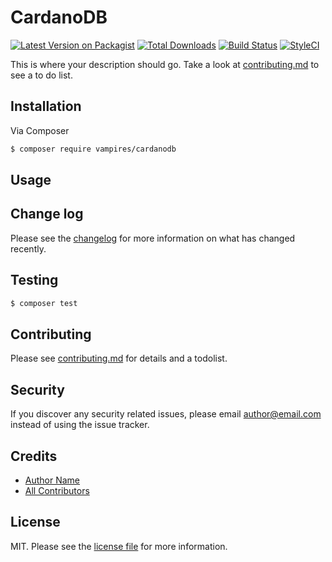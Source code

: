 # CardanoDB

[![Latest Version on Packagist][ico-version]][link-packagist]
[![Total Downloads][ico-downloads]][link-downloads]
[![Build Status][ico-travis]][link-travis]
[![StyleCI][ico-styleci]][link-styleci]

This is where your description should go. Take a look at [contributing.md](contributing.md) to see a to do list.

## Installation

Via Composer

``` bash
$ composer require vampires/cardanodb
```

## Usage

## Change log

Please see the [changelog](changelog.md) for more information on what has changed recently.

## Testing

``` bash
$ composer test
```

## Contributing

Please see [contributing.md](contributing.md) for details and a todolist.

## Security

If you discover any security related issues, please email author@email.com instead of using the issue tracker.

## Credits

- [Author Name][link-author]
- [All Contributors][link-contributors]

## License

MIT. Please see the [license file](license.md) for more information.

[ico-version]: https://img.shields.io/packagist/v/vampires/cardanodb.svg?style=flat-square
[ico-downloads]: https://img.shields.io/packagist/dt/vampires/cardanodb.svg?style=flat-square
[ico-travis]: https://img.shields.io/travis/vampires/cardanodb/master.svg?style=flat-square
[ico-styleci]: https://styleci.io/repos/12345678/shield

[link-packagist]: https://packagist.org/packages/vampires/cardanodb
[link-downloads]: https://packagist.org/packages/vampires/cardanodb
[link-travis]: https://travis-ci.org/vampires/cardanodb
[link-styleci]: https://styleci.io/repos/12345678
[link-author]: https://github.com/vampires
[link-contributors]: ../../contributors
